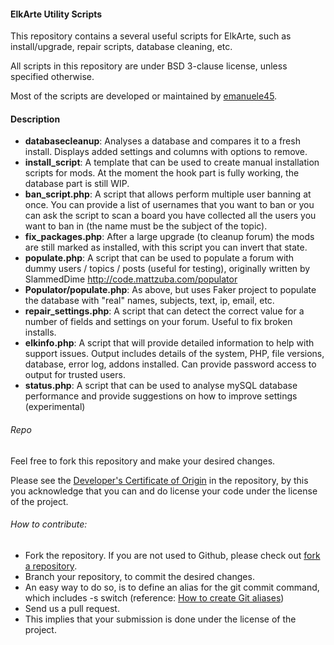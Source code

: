 #### ElkArte Utility Scripts

This repository contains a several useful scripts for ElkArte, such as install/upgrade, repair scripts, database cleaning, etc.

All scripts in this repository are under BSD 3-clause license, unless specified otherwise.

Most of the scripts are developed or maintained by [emanuele45](https://github.com/emanuele45).

#### Description

* **databasecleanup**: Analyses a database and compares it to a fresh install.  Displays added settings and columns with options to remove.
* **install_script**: A template that can be used to create manual installation scripts for mods. At the moment the hook part is fully working, the database part is still WIP.
* **ban_script.php**: A script that allows perform multiple user banning at once. You can provide a list of usernames that you want to ban or you can ask the script to scan a board you have collected all the users you want to ban in (the name must be the subject of the topic).
* **fix_packages.php**: After a large upgrade (to cleanup forum) the mods are still marked as installed, with this script you can invert that state.
* **populate.php**: A script that can be used to populate a forum with dummy users / topics / posts (useful for testing), originally written by SlammedDime http://code.mattzuba.com/populator
* **Populator/populate.php**: As above, but uses Faker project to populate the database with "real" names, subjects, text, ip, email, etc.  
* **repair_settings.php**: A script that can detect the correct value for a number of fields and settings on your forum.  Useful to fix broken installs.
* **elkinfo.php**: A script that will provide detailed information to help with support issues. Output includes details of the system, PHP, file versions, database, error log, addons installed.  Can provide password access to output for trusted users.
* **status.php**: A script that can be used to analyse mySQL database performance and provide suggestions on how to improve settings (experimental)

###### Repo

Feel free to fork this repository and make your desired changes.

Please see the [Developer's Certificate of Origin](https://github.com/elkarte/tools/blob/master/DCO.txt) in the repository, by this 
you acknowledge that you can and do license your code under the license of the project.

###### How to contribute:
* Fork the repository. If you are not used to Github, please check out [fork a repository](http://help.github.com/fork-a-repo).
* Branch your repository, to commit the desired changes.
 * An easy way to do so, is to define an alias for the git commit command, which includes -s switch (reference: [How to create Git aliases](http://githacks.com/post/1168909216/how-to-create-git-aliases))
* Send us a pull request.
 * This implies that your submission is done under the license of the project.
